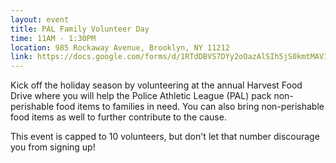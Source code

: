 ```yaml
---
layout: event
title: PAL Family Volunteer Day
time: 11AM - 1:30PM
location: 985 Rockaway Avenue, Brooklyn, NY 11212
link: https://docs.google.com/forms/d/1RTdDBVS7DYy2oOazAlSIh5jS0kmtMAVIgezQHMPrG5c/viewform
---
```

Kick off the holiday season by volunteering at the annual Harvest Food Drive where you will help the Police Athletic League (PAL) pack non-perishable food items to families in need. You can also bring non-perishable food items as well to further contribute to the cause.

This event is capped to 10 volunteers, but don't let that number discourage you from signing up!

